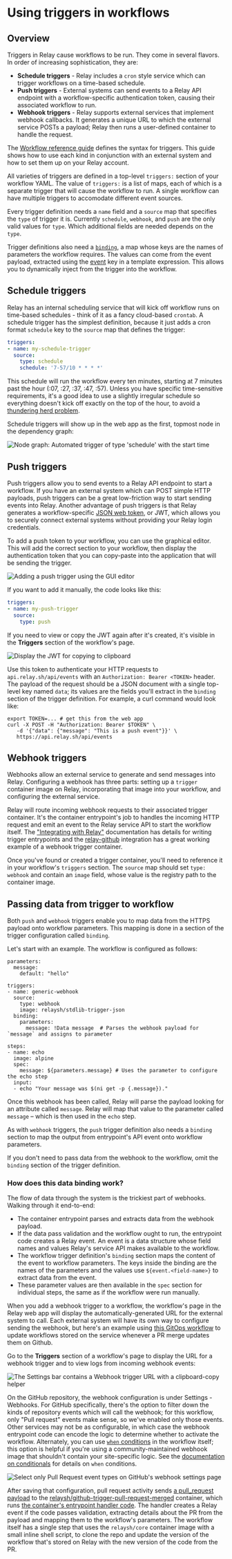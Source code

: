 # Using triggers in workflows

## Overview

Triggers in Relay cause workflows to be run. They come in several flavors. In order of increasing sophistication, they are:

* **Schedule triggers** - Relay includes a `cron` style service which can trigger workflows on a time-based schedule.
* **Push triggers** - External systems can send events to a Relay API endpoint with a workflow-specific authentication token, causing their associated workflow to run.
* **Webhook triggers** - Relay supports external services that implement webhook callbacks. It generates a unique URL to which the external service POSTs a payload; Relay then runs a user-defined container to handle the request.

The [Workflow reference guide](../reference/relay-workflows.md#triggers) defines the syntax for triggers. This guide shows how to use each kind in conjunction with an external system and how to set them up on your Relay account.

All varieties of triggers are defined in a top-level `triggers:` section of your workflow YAML. The value of `triggers:` is a list of maps, each of which is a separate trigger that will cause the workflow to run. A single workflow can have multiple triggers to accomodate different event sources.

Every trigger definition needs a `name` field and a `source` map that specifies the `type` of trigger it is.  Currently `schedule`, `webhook`, and `push` are the only valid values for `type`. Which additional fields are needed depends on the `type`.

Trigger definitions also need a [`binding`](../reference/relay-workflows.md#binding), a map whose keys are the names of parameters the workflow requires. The values can come from the event payload, extracted using the [event](../reference/relay-expressions.md#event) key in a template expression. This allows you to dynamically inject from the trigger into the workflow.

## Schedule triggers

Relay has an internal scheduling service that will kick off workflow runs on time-based schedules - think of it as a fancy cloud-based `crontab`. A schedule trigger has the simplest definition, because it just adds a cron format `schedule` key to the `source` map that defines the trigger:

```yaml
triggers:
- name: my-schedule-trigger
  source:
    type: schedule
    schedule: '7-57/10 * * * *'
```

This schedule will run the workflow every ten minutes, starting at 7 minutes past the hour (:07, :27, :37, :47, :57). Unless you have specific time-sensitive requirements, it's a good idea to use a slightly irregular schedule so everything doesn't kick off exactly on the top of the hour, to avoid a [thundering herd problem](https://en.wikipedia.org/wiki/Thundering_herd_problem).

Schedule triggers will show up in the web app as the first, topmost node in the dependency graph:

![Node graph: Automated trigger of type 'schedule' with the start time](../images/using-triggers-schedule.png)

## Push triggers

Push triggers allow you to send events to a Relay API endpoint to start a workflow. If you have an external system which can POST simple HTTP payloads, push triggers can be a great low-friction way to start sending events into Relay. Another advantage of push triggers is that Relay generates a workflow-specific [JSON web token](https://jwt.io/), or JWT, which allows you to securely connect external systems without providing your Relay login credentials.

To add a push token to your workflow, you can use the graphical editor. This will add the correct section to your workflow, then display the authentication token that you can copy-paste into the application that will be sending the trigger.

![Adding a push trigger using the GUI editor](../images/using-triggers-add-push.gif)

If you want to add it manually, the code looks like this:

```yaml
triggers:
- name: my-push-trigger
  source:
    type: push
```

If you need to view or copy the JWT again after it's created, it's visible in the **Triggers** section of the workflow's page.

![Display the JWT for copying to clipboard](../images/using-triggers-push.gif)

Use this token to authenticate your HTTP requests to `api.relay.sh/api/events` with an `Authorization: Bearer <TOKEN>` header. The payload of the request should be a JSON document with a single top-level key named `data`; its values are the fields you'll extract in the `binding` section of the trigger definition. For example, a curl command would look like:

```shell
export TOKEN=... # get this from the web app
curl -X POST -H "Authorization: Bearer $TOKEN" \
   -d '{"data": {"message": "This is a push event"}}' \
   https://api.relay.sh/api/events
```

## Webhook triggers

Webhooks allow an external service to generate and send messages into Relay. Configuring a webhook has three parts: setting up a `trigger` container image on Relay, incorporating that image into your workflow, and configuring the external service.

Relay will route incoming webhook requests to their associated trigger container. It's the container entrypoint's job to handles the incoming HTTP request and emit an event to the Relay service API to start the workflow itself. The ["Integrating with Relay"](../developers/integrating-with-relay.md#writing-entrypoint-code) documentation has details for writing trigger entrypoints and the [relay-github](https://github.com/relay-integrations/relay-github) integration has a great working example of a webhook trigger container.

Once you've found or created a trigger container, you'll need to reference it in your workflow's `triggers` section. The `source` map should set `type: webhook` and contain an `image` field, whose value is the registry path to the container image. 

## Passing data from trigger to workflow 

Both `push` and `webhook` triggers enable you to map data from the HTTPS payload onto workflow parameters. This mapping is done in a section of the trigger configuration called `binding`. 

Let's start with an example. The workflow is configured as follows:

```
parameters:
  message: 
    default: "hello"

triggers:
- name: generic-webhook
  source:
    type: webhook
    image: relaysh/stdlib-trigger-json
  binding:
    parameters:
      message: !Data message  # Parses the webhook payload for `message` and assigns to parameter

steps:
- name: echo
  image: alpine
  spec:
    message: ${parameters.message} # Uses the parameter to configure the echo step 
  input:
  - echo "Your message was $(ni get -p {.message})."
```

Once this webhook has been called, Relay will parse the payload looking for an attribute called `message`. Relay will map that value to the parameter called `message` – which is then used in the `echo` step. 

As with `webhook` triggers, the `push` trigger definition also needs a `binding` section to map the output from entrypoint's API event onto workflow parameters.

If you don't need to pass data from the webhook to the workflow, omit the `binding` section of the trigger definition.

### How does this data binding work? 

The flow of data through the system is the trickiest part of webhooks. Walking through it end-to-end:

* The container entrypoint parses and extracts data from the webhook payload.
* If the data pass validation and the workflow ought to run, the entrypoint code creates a Relay event. An event is a data structure whose field names and values Relay's service API makes available to the workflow.
* The workflow trigger definition's `binding` section maps the content of the event to workflow parameters. The keys inside the binding are the names of the parameters and the values use `${event.<field-name>}` to extract data from the event.
* These parameter values are then available in the `spec` section for individual steps, the same as if the workflow were run manually.

When you add a webhook trigger to a workflow, the workflow's page in the Relay web app will display the automatically-generated URL for the external system to call. Each external system will have its own way to configure sending the webhook, but here's an example using [this GitOps workflow](https://github.com/puppetlabs/relay-workflows/tree/master/update-workflow-on-merge) to update workflows stored on the service whenever a PR merge updates them on Github.

Go to the **Triggers** section of a workflow's page to display the URL for a webhook trigger and to view logs from incoming webhook events:

![The Settings bar contains a Webhook trigger URL with a clipboard-copy helper](../images/using-triggers-webhook-url.png)

On the GitHub repository, the webhook configuration is under Settings - Webhooks. For GitHub specifically, there's the option to filter down the kinds of repository events which will call the webhook; for this workflow, only "Pull request" events make sense, so we've enabled only those events. Other services may not be as configurable, in which case the webhook entrypoint code can encode the logic to determine whether to activate the workflow. Alternately, you can use [`when` conditions](../reference/relay-workflows.md#when) in the workflow itself; this option is helpful if you're using a community-maintained webhook image that shouldn't contain your site-specific logic. See the [documentation on conditionals](../using-workflows/conditionals.md) for details on `when` conditions.

![Select only Pull Request event types on GitHub's webhook settings page](../images/using-triggers-github-webhook.gif)

After saving that configuration, pull request activity sends [a pull_request payload](https://developer.github.com/webhooks/event-payloads/#pull_request) to the [relaysh/github-trigger-pull-request-merged](https://hub.docker.com/r/relaysh/gitlab-trigger-merge-request-merged) container, which runs [the container's entrypoint handler code](https://github.com/relay-integrations/relay-github/blob/master/triggers/github-trigger-pull-request-merged/handler.py). The handler creates a Relay event if the code passes validation, extracting details about the PR from the payload and mapping them to the workflow's parameters. The workflow itself has a single step that uses the `relaysh/core` container image with a small inline shell script, to clone the repo and update the version of the workflow that's stored on Relay with the new version of the code from the PR.
